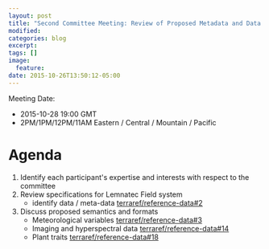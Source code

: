 ```yaml
---
layout: post
title: "Second Committee Meeting: Review of Proposed Metadata and Data Formats"
modified:
categories: blog
excerpt:
tags: []
image:
  feature:
date: 2015-10-26T13:50:12-05:00
---
```


Meeting Date:
* 2015-10-28 19:00 GMT
* 2PM/1PM/12PM/11AM Eastern / Central / Mountain / Pacific
 
# Agenda

1. Identify each participant's expertise and interests with respect to the committee
2. Review specifications for Lemnatec Field system
   * identify data / meta-data [terraref/reference-data#2](https://github.com/terraref/reference-data/issues/2)
3. Discuss proposed semantics and formats  
    * Meteorological variables [terraref/reference-data#3](https://github.com/terraref/reference-data/issues/3)
    * Imaging and hyperspectral data [terraref/reference-data#14](https://github.com/terraref/reference-data/issues/14)
    * Plant traits [terraref/reference-data#18](https://github.com/terraref/reference-data/issues/18)
 